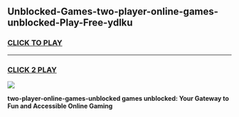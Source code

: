 
## Unblocked-Games-two-player-online-games-unblocked-Play-Free-ydlku
<h3>
<a href="https://premium76.site?title=two-player-online-games-unblocked&ref=10A">CLICK TO PLAY</a></h3>
<hr>

<h3>
<a href="https://premium76.site?title=two-player-online-games-unblocked&ref=10A">CLICK 2 PLAY</a>
  
</h3>

<a href="https://premium76.site?title=two-player-online-games-unblocked&ref=10A"><img src="https://clearcache.store/games.png"></a>


**two-player-online-games-unblocked games unblocked: Your Gateway to Fun and Accessible Online Gaming**
